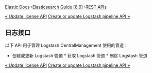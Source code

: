 

[Elastic Docs](/guide/) ›[Elasticsearch Guide [8.9]](index.md) ›[REST
APIs](rest-apis.md)

[« Update license API](update-license.md) [Create or update Logstash
pipeline API »](logstash-api-put-pipeline.md)

## 日志接口

以下 API 用于管理 Logstash CentralManagement 使用的管道：

* 创建或更新 Logstash 管道 * 获取 Logstash 管道 * 删除 Logstash 管道

[« Update license API](update-license.md) [Create or update Logstash
pipeline API »](logstash-api-put-pipeline.md)
